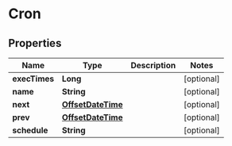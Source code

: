 # Cron

## Properties
Name | Type | Description | Notes
------------ | ------------- | ------------- | -------------
**execTimes** | **Long** |  |  [optional]
**name** | **String** |  |  [optional]
**next** | [**OffsetDateTime**](OffsetDateTime.md) |  |  [optional]
**prev** | [**OffsetDateTime**](OffsetDateTime.md) |  |  [optional]
**schedule** | **String** |  |  [optional]
